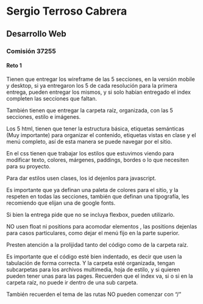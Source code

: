 # Sergio Terroso Cabrera

## Desarrollo Web

### Comisión 37255

#### Reto 1

Tienen que entregar los wireframe de las 5 secciones, en la versión mobile y desktop, si ya entregaron los 5 de cada resolución para la primera entrega, pueden entregar los mismos, y si solo habían entregado el index completen las secciones que faltan.

También tienen que entregar la carpeta raíz, organizada, con las 5 secciones, estilo e imágenes.

Los 5 html, tienen que tener la estructura básica, etiquetas semánticas (Muy importante) para organizar el contenido, etiquetas vistas en clase y el menú completo, así de esta manera se puede navegar por el sitio.

En el css tienen que trabajar los estilos que estuvimos viendo para modificar texto, colores, márgenes, paddings, bordes o lo que necesiten para su proyecto.

Para dar estilos usen clases, los id dejenlos para javascript.

Es importante que ya definan una paleta de colores para el sitio, y la respeten en todas las secciones, también que definan una tipografía, les recomiendo que elijan una de google fonts.

Si bien la entrega pide que no se incluya flexbox, pueden utilizarlo.

NO usen float ni positions para acomodar elementos , las positions dejenlas para casos particulares, como dejar el menú fijo en la parte superior.

Presten atención a la prolijidad tanto del código como de la carpeta raíz.

Es importante que el código esté bien indentado, es decir que usen la tabulación de forma correcta. Y la carpeta esté organizada, tengan subcarpetas para los archivos multimedia, hoja de estilo, y si quieren pueden tener unas para las pages. Recuerden que el index va, si o si en la carpeta raíz, no puede ir dentro de una sub carpeta.

También recuerden el tema de las rutas NO pueden comenzar con “/”
